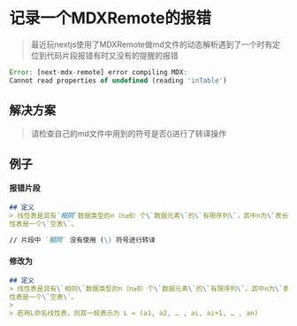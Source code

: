 # 记录一个MDXRemote的报错
> 最近玩nextjs使用了MDXRemote做md文件的动态解析遇到了一个时有定位到代码片段报错有时又没有的提醒的报错

```javascript
Error: [next-mdx-remote] error compiling MDX:
Cannot read properties of undefined (reading 'inTable')
```

## 解决方案
> 请检查自己的md文件中用到的符号是否(\)进行了转译操作


## 例子
#### 报错片段
```markdown
## 定义
> 线性表是具有`相同`数据类型的n（n≥0）个\`数据元素\`的\`有限序列\`，其中n为\`表长\`，当n = 0时线
性表是一个\`空表\`。

// 片段中 `相同` 没有使用 (\) 符号进行转译
```

#### 修改为
```markdown
## 定义
> 线性表是具有\`相同\`数据类型的n（n≥0）个\`数据元素\`的\`有限序列\`，其中n为\`表长\`，当n = 0时线
性表是一个\`空表\`。
> 
> 若用L命名线性表，则其一般表示为 L = (a1, a2, … , ai, ai+1, … , an)
```